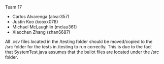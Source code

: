 Team 17

- Carlos Alvarenga (alvar357)
- Justin Koo (kooxx078)
- Michael McLaughlin (mclau361)
- Xiaochen Zhang (zhan6687)

All .csv files located in the /testing folder should be moved/copied to the /src folder for the tests in /testing to run correctly. This is due to the fact that SystemTest.java assumes that the ballot files are located under the /src folder.
